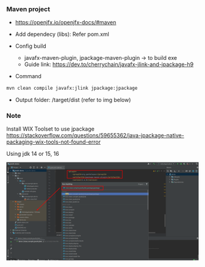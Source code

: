 ### Maven project
- https://openjfx.io/openjfx-docs/#maven
- Add dependecy (libs): Refer pom.xml
- Config build

  - javafx-maven-plugin, jpackage-maven-plugin -> to build exe
  - Guide link: https://dev.to/cherrychain/javafx-jlink-and-jpackage-h9

- Command
```cmd
mvn clean compile javafx:jlink jpackage:jpackage
```
- Output folder: /target/dist (refer to img below)

### Note

Install WIX Toolset to use jpackage
https://stackoverflow.com/questions/59655362/java-jpackage-native-packaging-wix-tools-not-found-error

Using jdk 14 or 15, 16

![img.png](img.png)

